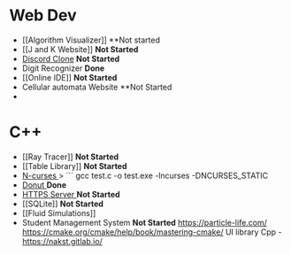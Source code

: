 # Web Dev
- [[Algorithm Visualizer]]               **Not started
- [[J and K Website]]                     **Not Started**
- [Discord Clone](https://youtu.be/ZbX4Ok9YX94?si=jNpfpeurOAGAEGVp)                     **Not Started**
- Digit Recognizer                     **Done**
- [[Online IDE]]                               **Not Started**
- Cellular automata Website    **Not Started
- 
# C++
- [[Ray Tracer]]                           **Not Started**
- [[Table Library]]                       **Not Started**
- [ N-curses ]( https://tldp.org/HOWTO/NCURSES-Programming-HOWTO )  > ``` gcc test.c -o test.exe -lncurses -DNCURSES_STATIC 
-  [ Donut ](https://www.a1k0n.net/2011/07/20/donut-math.html)                            **Done**
- [ HTTPS Server ](https://osasazamegbe.medium.com/showing-building-an-http-server-from-scratch-in-c-2da7c0db6cb7)               **Not Started**
- [[SQLite]]                                 **Not Started**
- [[Fluid Simulations]]
- Student Management System      **Not Started**
https://particle-life.com/
https://cmake.org/cmake/help/book/mastering-cmake/
UI library Cpp - https://nakst.gitlab.io/
